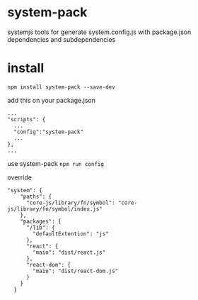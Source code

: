 # system-pack
systemjs tools for generate system.config.js with package.json dependencies and subdependencies

# install
`npm install system-pack --save-dev`

add this on your package.json
````
...
"scripts": {
  ...
  "config":"system-pack"
  ...
},
...
````

use system-pack
`npm run config`

override
````
"system": {
    "paths": {
      "core-js/library/fn/symbol": "core-js/library/fn/symbol/index.js"
    },
    "packages": {
      "/lib": {
        "defaultExtention": "js"
      },
      "react": {
        "main": "dist/react.js"
      },
      "react-dom": {
        "main": "dist/react-dom.js"
      }
    }
  }
````
